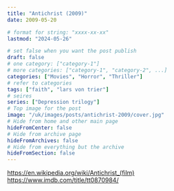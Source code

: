 ```yaml
---
title: "Antichrist (2009)"
date: 2009-05-20

# format for string: "xxxx-xx-xx"
lastmod: "2024-05-26"

# set false when you want the post publish
draft: false
# one category: ["category-1"]
# more categories: ["category-1", "category-2", ...]
categories: ["Movies", "Horror", "Thriller"]
# refer to categories
tags: ["faith", "lars von trier"]
# seires
series: ["Depression trilogy"]
# Top image for the post
image: "/uk/images/posts/antichrist-2009/cover.jpg"
# Hide from home and other main page
hideFromCenter: false
# Hide from archive page
hideFromArchives: false
# Hide from everything but the archive
hideFromSection: false
---
```

https://en.wikipedia.org/wiki/Antichrist_(film)
https://www.imdb.com/title/tt0870984/
<!--more-->